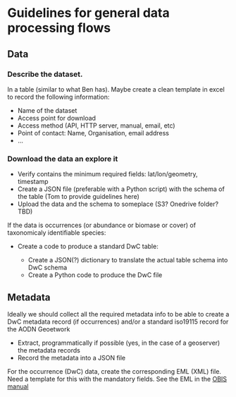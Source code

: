 # Guidelines for general data processing flows

## Data 

### Describe the dataset.  

In a table (similar to what Ben has). Maybe create a clean template in excel to record the following information:

- Name of the dataset  
- Access point for download   
- Access method (API, HTTP server, manual, email, etc)   
- Point of contact: Name, Organisation, email address 
- ...


### Download the data an explore it 

- Verify contains the minimum required fields: lat/lon/geometry, timestamp  
- Create a JSON file (preferable with a Python script) with the schema of the table (Tom to provide guidelines here)  
- Upload the data and the schema to someplace (S3? Onedrive folder? TBD)  

If the data is occurrences (or abundance or biomase or cover) of taxonomicaly identifiable species:  

- Create a code to produce a standard DwC table: 

    - Create a JSON(?) dictionary to translate the actual table schema into DwC schema  
    - Create a Python code to produce the DwC file  

 

## Metadata 

Ideally we should collect all the required metadata info to be able to create a DwC metadata record (if occurrences) and/or a standard iso19115 record for the AODN Geoetwork 

- Extract, programmatically if possible (yes, in the case of a geoserver) the metadata records  
- Record the metadata into  a JSON file  

For the occurrence (DwC) data, create the corresponding EML (XML) file. Need a template for this with the mandatory fields. See the EML in the [OBIS manual](https://manual.obis.org/eml)